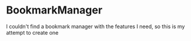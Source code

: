 # BookmarkManager
I couldn't find a bookmark manager with the features I need, so this is my attempt to create one
